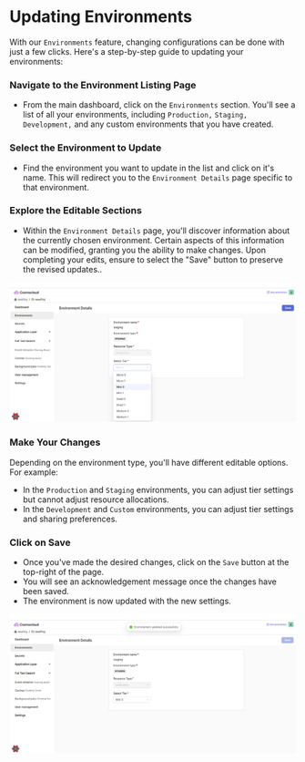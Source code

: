 # Updating Environments

With our `Environments` feature, changing configurations can be done with just a few clicks. Here's a step-by-step guide to updating your environments:

### Navigate to the Environment Listing Page

- From the main dashboard, click on the `Environments` section. You'll see a list of all your environments, including `Production,` `Staging,` `Development,` and any custom environments that you have created.

### Select the Environment to Update

- Find the environment you want to update in the list and click on it's name. This will redirect you to the `Environment Details` page specific to that environment.

### Explore the Editable Sections

- Within the `Environment Details` page, you'll discover information about the currently chosen environment. Certain aspects of this information can be modified, granting you the ability to make changes. Upon completing your edits, ensure to select the "Save" button to preserve the revised updates..
  
![Editable Section](/assets/environment/UpdateEnv.png)

### Make Your Changes

Depending on the environment type, you'll have different editable options. For example:

- In the `Production` and `Staging` environments, you can adjust tier settings but cannot adjust resource allocations.
- In the `Development` and `Custom` environments, you can adjust tier settings and sharing preferences.

### Click on Save

- Once you've made the desired changes, click on the `Save` button at the top-right of the page.
- You will see an acknowledgement message once the changes have been saved.
- The environment is now updated with the new settings.

![Save Editable Section](/assets/environment/SaveUpdateEnv.png)